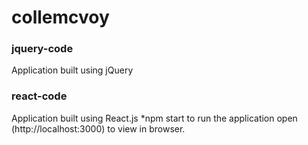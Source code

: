 # collemcvoy

### jquery-code
Application built using jQuery

### react-code
Application built using React.js
    *npm start to run the application open (http://localhost:3000) to view in browser.
